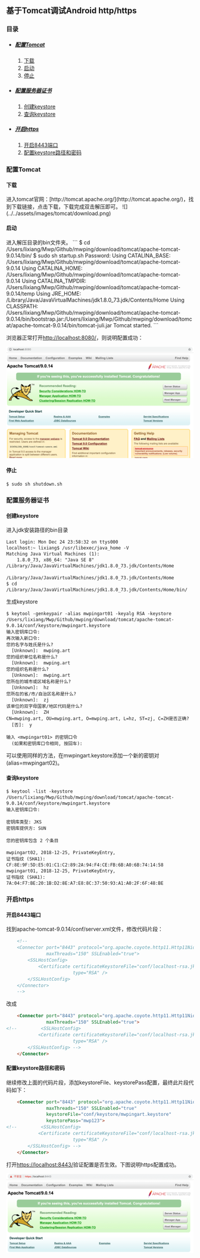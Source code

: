 ## 基于Tomcat调试Android http/https

### 目录

* ##### [配置Tomcat](#1)
  1. [下载](#1.1)
  2. [启动](#1.2)
  3. [停止](#1.3)

* ##### [配置服务器证书](#2)
  1. [创建keystore](#2.1)
  2. [查询keystore](#2.2)

* ##### [开启https](#3)
  1. [开启8443端口](#3.1)
  2. [配置keystore路径和密码](#3.2)
  

<h3 id="1">配置Tomcat</h3>

<h4 id="1.1">下载</h4> 
进入tomcat官网：[http://tomcat.apache.org/](http://tomcat.apache.org/)，找到下载链接，点击下载，下载完成双击解压即可。
![](../../assets/images/tomcat/download.png)

<h4 id="1.2">启动</h4> 
进入解压目录的bin文件夹。
```
$ cd /Users/lixiang/Mwp/Github/mwping/download/tomcat/apache-tomcat-9.0.14/bin/
$ sudo sh startup.sh
Password:
Using CATALINA_BASE:   /Users/lixiang/Mwp/Github/mwping/download/tomcat/apache-tomcat-9.0.14
Using CATALINA_HOME:   /Users/lixiang/Mwp/Github/mwping/download/tomcat/apache-tomcat-9.0.14
Using CATALINA_TMPDIR: /Users/lixiang/Mwp/Github/mwping/download/tomcat/apache-tomcat-9.0.14/temp
Using JRE_HOME:        /Library/Java/JavaVirtualMachines/jdk1.8.0_73.jdk/Contents/Home
Using CLASSPATH:       /Users/lixiang/Mwp/Github/mwping/download/tomcat/apache-tomcat-9.0.14/bin/bootstrap.jar:/Users/lixiang/Mwp/Github/mwping/download/tomcat/apache-tomcat-9.0.14/bin/tomcat-juli.jar
Tomcat started.
```

浏览器正常打开[http://localhost:8080/](http://localhost:8080/)，则说明配置成功：

![](../../assets/images/tomcatlocaltest.png)

<h4 id="1.3">停止</h4> 

```
$ sudo sh shutdown.sh
```

<h3 id="2">配置服务器证书</h3>

<h4 id="2.1">创建keystore</h4> 

进入jdk安装路径的bin目录
```
Last login: Mon Dec 24 23:58:32 on ttys000
localhost:~ lixiang$ /usr/libexec/java_home -V
Matching Java Virtual Machines (1):
    1.8.0_73, x86_64: "Java SE 8" /Library/Java/JavaVirtualMachines/jdk1.8.0_73.jdk/Contents/Home

/Library/Java/JavaVirtualMachines/jdk1.8.0_73.jdk/Contents/Home
$ cd /Library/Java/JavaVirtualMachines/jdk1.8.0_73.jdk/Contents/Home/bin/
```
生成keystore
```
$ keytool -genkeypair -alias mwpingart01 -keyalg RSA -keystore /Users/lixiang/Mwp/Github/mwping/download/tomcat/apache-tomcat-9.0.14/conf/keystore/mwpingart.keystore
输入密钥库口令:  
再次输入新口令: 
您的名字与姓氏是什么?
  [Unknown]:  mwping.art
您的组织单位名称是什么?
  [Unknown]:  mwping.art
您的组织名称是什么?
  [Unknown]:  mwping.art
您所在的城市或区域名称是什么?
  [Unknown]:  hz
您所在的省/市/自治区名称是什么?
  [Unknown]:  zj
该单位的双字母国家/地区代码是什么?
  [Unknown]:  ZH
CN=mwping.art, OU=mwping.art, O=mwping.art, L=hz, ST=zj, C=ZH是否正确?
  [否]:  y

输入 <mwpingart01> 的密钥口令
  (如果和密钥库口令相同, 按回车):  
```
可以使用同样的方法，在mwpingart.keystore添加一个新的密钥对(alias=mwpingart02)。

<h4 id="2.2">查询keystore</h4> 

```
$ keytool -list -keystore /Users/lixiang/Mwp/Github/mwping/download/tomcat/apache-tomcat-9.0.14/conf/keystore/mwpingart.keystore 
输入密钥库口令:  

密钥库类型: JKS
密钥库提供方: SUN

您的密钥库包含 2 个条目

mwpingart02, 2018-12-25, PrivateKeyEntry, 
证书指纹 (SHA1): CF:8E:9F:5D:E5:01:C1:C2:89:2A:94:F4:CE:FB:6B:A0:6B:74:14:58
mwpingart01, 2018-12-25, PrivateKeyEntry, 
证书指纹 (SHA1): 7A:04:F7:BE:20:1B:D2:8E:A7:E8:8C:37:50:93:A1:A0:2F:6F:48:BE
```

<h3 id="3">开启https</h3>

<h4 id="3.1">开启8443端口</h4> 

找到apache-tomcat-9.0.14/conf/server.xml文件，修改代码片段：

```html
    <!--
    <Connector port="8443" protocol="org.apache.coyote.http11.Http11NioProtocol"
               maxThreads="150" SSLEnabled="true">
        <SSLHostConfig>
            <Certificate certificateKeystoreFile="conf/localhost-rsa.jks"
                         type="RSA" />
        </SSLHostConfig>
    </Connector>
    -->
```

改成

```html
    <Connector port="8443" protocol="org.apache.coyote.http11.Http11NioProtocol"
               maxThreads="150" SSLEnabled="true">
<!--         <SSLHostConfig>
            <Certificate certificateKeystoreFile="conf/localhost-rsa.jks"
                         type="RSA" />
        </SSLHostConfig> -->
    </Connector>
```

<h4 id="3.2">配置keystore路径和密码</h4> 

继续修改上面的代码片段，添加keystoreFile、keystorePass配置，最终此片段代码如下：
```html
    <Connector port="8443" protocol="org.apache.coyote.http11.Http11NioProtocol"
               maxThreads="150" SSLEnabled="true"
               keystoreFile="conf/keystore/mwpingart.keystore" 
               keystorePass="mwp123">
<!--         <SSLHostConfig>
            <Certificate certificateKeystoreFile="conf/localhost-rsa.jks"
                         type="RSA" />
        </SSLHostConfig> -->
    </Connector>
```

打开[https://localhost:8443/](https://localhost:8443/)验证配置是否生效。下图说明https配置成功。

![](../../assets/images/tomcatlocalhttpstest.png)